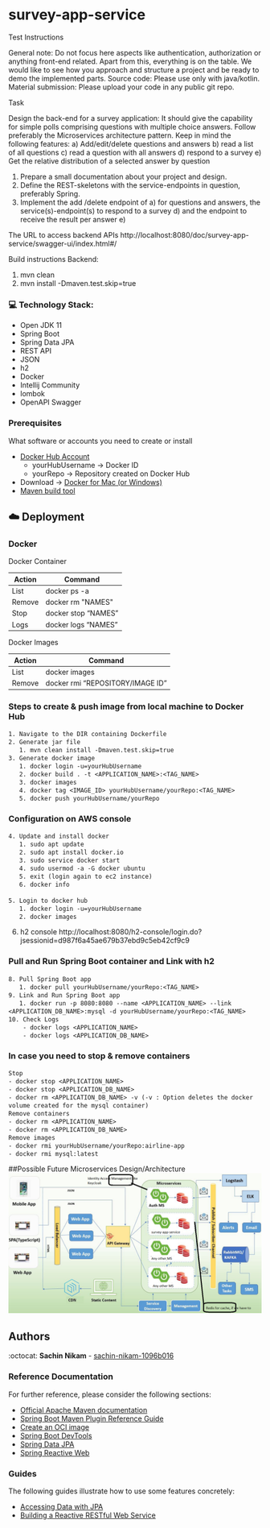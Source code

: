 # survey-app-service
Test Instructions

General note:
Do not focus here aspects like authentication, authorization or anything front-end related.
Apart from this, everything is on the table. We would like to see how you approach and
structure a project and be ready to demo the implemented parts.
Source code:
Please use only with java/kotlin.
Material submission:
Please upload your code in any public git repo.

Task

Design the back-end for a survey application: It should give the capability for simple polls comprising
questions with multiple choice answers. Follow preferably the Microservices architecture pattern. Keep
in mind the following features:
a) Add/edit/delete questions and answers
b) read a list of all questions
c) read a question with all answers
d) respond to a survey
e) Get the relative distribution of a selected answer by question
1. Prepare a small documentation about your project and design.
2. Define the REST-skeletons with the service-endpoints in question, preferably Spring.
3. Implement the add /delete endpoint of a) for questions and answers, the service(s)-endpoint(s) to
   respond to a survey d) and the endpoint to receive the result per answer e)


The URL to access backend APIs
http://localhost:8080/doc/survey-app-service/swagger-ui/index.html#/

Build instructions
Backend:
1. mvn clean
2. mvn install -Dmaven.test.skip=true

### :computer: Technology Stack:
* Open JDK 11
* Spring Boot
* Spring Data JPA
* REST API
* JSON
* h2
* Docker
* Intellij Community
* lombok
* OpenAPI Swagger


### Prerequisites
What software or accounts you need to create or install
- [Docker Hub Account](https://hub.docker.com/)
    - yourHubUsername -> Docker ID
    - yourRepo        -> Repository created on Docker Hub
- Download -> [Docker for Mac (or Windows)](https://store.docker.com/search?type=edition&offering=community)
- [Maven build tool](https://maven.apache.org/download.cgi)

## :cloud: Deployment
### Docker
Docker Container

| Action        | Command       |
| ------------- | ------------- |
| List          | docker ps -a  |
| Remove        | docker rm "NAMES" |
| Stop          | docker stop “NAMES” |
| Logs          | docker logs “NAMES” |

Docker Images

| Action        | Command       |
| ------------- | ------------- |
| List          | docker images |
| Remove        | docker rmi “REPOSITORY/IMAGE ID”

### Steps to create & push image from local machine to Docker Hub
```
1. Navigate to the DIR containing Dockerfile
2. Generate jar file
   1. mvn clean install -Dmaven.test.skip=true
3. Generate docker image
   1. docker login -u=yourHubUsername
   2. docker build . -t <APPLICATION_NAME>:<TAG_NAME>
   3. docker images
   4. docker tag <IMAGE_ID> yourHubUsername/yourRepo:<TAG_NAME>
   5. docker push yourHubUsername/yourRepo
```
### Configuration on AWS console
```
4. Update and install docker
   1. sudo apt update
   2. sudo apt install docker.io
   3. sudo service docker start
   4. sudo usermod -a -G docker ubuntu
   5. exit (login again to ec2 instance)
   6. docker info

5. Login to docker hub
   1. docker login -u=yourHubUsername
   2. docker images
```
6. h2 console
   http://localhost:8080/h2-console/login.do?jsessionid=d987f6a45ae679b37ebd9c5eb42cf9c9

### Pull and Run Spring Boot container and Link with h2
```
8. Pull Spring Boot app
   1. docker pull yourHubUsername/yourRepo:<TAG_NAME>
9. Link and Run Spring Boot app
   1. docker run -p 8080:8080 --name <APPLICATION_NAME> --link <APPLICATION_DB_NAME>:mysql -d yourHubUsername/yourRepo:<TAG_NAME>
10. Check Logs
    - docker logs <APPLICATION_NAME>
    - docker logs <APPLICATION_DB_NAME>
```
### In case you need to stop & remove containers
```
Stop
- docker stop <APPLICATION_NAME>
- docker stop <APPLICATION_DB_NAME>
- docker rm <APPLICATION_DB_NAME> -v (-v : Option deletes the docker volume created for the mysql container)
Remove containers
- docker rm <APPLICATION_NAME>
- docker rm <APPLICATION_DB_NAME>
Remove images
- docker rmi yourHubUsername/yourRepo:airline-app
- docker rmi mysql:latest
```

##Possible Future Microservices Design/Architecture
![img.png](img.png)

## Authors

:octocat: **Sachin Nikam** - [sachin-nikam-1096b016]( linkedin.com/in/sachin-nikam-1096b016)


### Reference Documentation
For further reference, please consider the following sections:

* [Official Apache Maven documentation](https://maven.apache.org/guides/index.html)
* [Spring Boot Maven Plugin Reference Guide](https://docs.spring.io/spring-boot/docs/2.7.0/maven-plugin/reference/html/)
* [Create an OCI image](https://docs.spring.io/spring-boot/docs/2.7.0/maven-plugin/reference/html/#build-image)
* [Spring Boot DevTools](https://docs.spring.io/spring-boot/docs/2.7.0/reference/htmlsingle/#using-boot-devtools)
* [Spring Data JPA](https://docs.spring.io/spring-boot/docs/2.7.0/reference/htmlsingle/#boot-features-jpa-and-spring-data)
* [Spring Reactive Web](https://docs.spring.io/spring-boot/docs/2.7.0/reference/htmlsingle/#web.reactive)

### Guides
The following guides illustrate how to use some features concretely:

* [Accessing Data with JPA](https://spring.io/guides/gs/accessing-data-jpa/)
* [Building a Reactive RESTful Web Service](https://spring.io/guides/gs/reactive-rest-service/)

